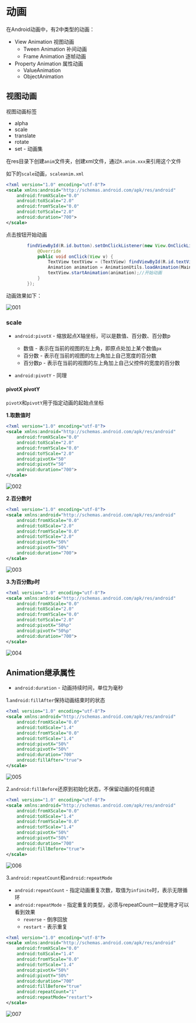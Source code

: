# 动画

在Android动画中，有2中类型的动画：

+ View Animation 视图动画
  + Tween Animation 补间动画
  + Frame Animation 逐帧动画
+ Property Animation 属性动画
  + ValueAnimation
  + ObjectAnimation

## 视图动画

视图动画标签

+ alpha
+ scale
+ translate
+ rotate
+ set - 动画集



在res目录下创建`anim`文件夹，创建xml文件，通过`R.anim.xxx`来引用这个文件

如下的`scale`动画，`scaleanim.xml`

```xml
<?xml version="1.0" encoding="utf-8"?>
<scale xmlns:android="http://schemas.android.com/apk/res/android"
    android:fromXScale="0.0"
    android:toXScale="2.0"
    android:fromYScale="0.0"
    android:toYScale="2.0"
    android:duration="700">
</scale>
```

点击按钮开始动画

```java
        findViewById(R.id.button).setOnClickListener(new View.OnClickListener(){
            @Override
            public void onClick(View v) {
                TextView textView = (TextView) findViewById(R.id.textView);
                Animation animation = AnimationUtils.loadAnimation(MainActivity.this, R.anim.scaleanim);//加载动画
                textView.startAnimation(animation);//开始动画
            }
        });
```

动画效果如下：

![001](https://github.com/winfredzen/Android-Basic/blob/master/Animation/images/001.gif)





### scale

+ `android:pivotX` - 缩放起点X轴坐标，可以是数值、百分数、百分数p
  + 数值 - 表示在当前的视图的左上角，即原点处加上某个数值`px`
  + 百分数 - 表示在当前的视图的左上角加上自己宽度的百分数
  + 百分数p -  表示在当前的视图的左上角加上自己父控件的宽度的百分数

+ `android:pivotY` - 同理



#### pivotX pivotY

`pivotX`和`pivotY`用于指定动画的起始点坐标



**1.取数值时**

```xml
<?xml version="1.0" encoding="utf-8"?>
<scale xmlns:android="http://schemas.android.com/apk/res/android"
    android:fromXScale="0.0"
    android:toXScale="2.0"
    android:fromYScale="0.0"
    android:toYScale="2.0"
    android:pivotX="50"
    android:pivotY="50"
    android:duration="700">
</scale>
```

![002](https://github.com/winfredzen/Android-Basic/blob/master/Animation/images/002.gif)



**2.百分数时**

```xml
<?xml version="1.0" encoding="utf-8"?>
<scale xmlns:android="http://schemas.android.com/apk/res/android"
    android:fromXScale="0.0"
    android:toXScale="2.0"
    android:fromYScale="0.0"
    android:toYScale="2.0"
    android:pivotX="50%"
    android:pivotY="50%"
    android:duration="700">
</scale>
```

![003](https://github.com/winfredzen/Android-Basic/blob/master/Animation/images/003.gif)



**3.为百分数p时**

```xml
<?xml version="1.0" encoding="utf-8"?>
<scale xmlns:android="http://schemas.android.com/apk/res/android"
    android:fromXScale="0.0"
    android:toXScale="2.0"
    android:fromYScale="0.0"
    android:toYScale="2.0"
    android:pivotX="50%p"
    android:pivotY="50%p"
    android:duration="700">
</scale>
```

![004](https://github.com/winfredzen/Android-Basic/blob/master/Animation/images/004.gif)



## Animation继承属性

+ `android:duration` - 动画持续时间，单位为毫秒



1.`android:fillAfter`保持动画结束时的状态

```xml
<?xml version="1.0" encoding="utf-8"?>
<scale xmlns:android="http://schemas.android.com/apk/res/android"
    android:fromXScale="0.0"
    android:toXScale="1.4"
    android:fromYScale="0.0"
    android:toYScale="1.4"
    android:pivotX="50%"
    android:pivotY="50%"
    android:duration="700"
    android:fillAfter="true">
</scale>
```

![005](https://github.com/winfredzen/Android-Basic/blob/master/Animation/images/005.gif)



2.`android:fillBefore`还原到初始化状态，不保留动画的任何痕迹

```xml
<?xml version="1.0" encoding="utf-8"?>
<scale xmlns:android="http://schemas.android.com/apk/res/android"
    android:fromXScale="0.0"
    android:toXScale="1.4"
    android:fromYScale="0.0"
    android:toYScale="1.4"
    android:pivotX="50%"
    android:pivotY="50%"
    android:duration="700"
    android:fillBefore="true">
</scale>
```

![006](https://github.com/winfredzen/Android-Basic/blob/master/Animation/images/006.gif)



3.`android:repeatCount`和`android:repeatMode`

+ `android:repeatCount` - 指定动画重复次数，取值为`infinite`时，表示无限循环
+ `android:repeatMode` - 指定重复的类型，必须与repeatCount一起使用才可以看到效果
  + `reverse` - 倒序回放
  + `restart` - 表示重复



```xml
<?xml version="1.0" encoding="utf-8"?>
<scale xmlns:android="http://schemas.android.com/apk/res/android"
    android:fromXScale="0.0"
    android:toXScale="1.4"
    android:fromYScale="0.0"
    android:toYScale="1.4"
    android:pivotX="50%"
    android:pivotY="50%"
    android:duration="700"
    android:fillBefore="true"
    android:repeatCount="1"
    android:repeatMode="restart">
</scale>
```

![007](https://github.com/winfredzen/Android-Basic/blob/master/Animation/images/007.gif)










